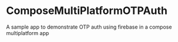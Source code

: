 # ComposeMultiPlatformOTPAuth
A sample app to demonstrate OTP auth using firebase in a compose multiplatform app
